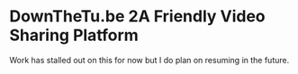 # DownTheTu.be 2A Friendly Video Sharing Platform
Work has stalled out on this for now but I do plan on resuming in the future. 

